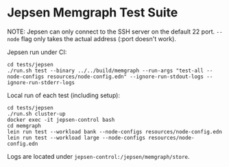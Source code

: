 # Jepsen Memgraph Test Suite

NOTE: Jepsen can only connect to the SSH server on the default 22 port.
`--node` flag only takes the actual address (:port doesn't work).

Jepsen run under CI:
```
cd tests/jepsen
./run.sh test --binary ../../build/memgraph --run-args "test-all --node-configs resources/node-config.edn" --ignore-run-stdout-logs --ignore-run-stderr-logs
```

Local run of each test (including setup):
```
cd tests/jepsen
./run.sh cluster-up
docker exec -it jepsen-control bash
cd memgraph
lein run test --workload bank --node-configs resources/node-config.edn
lein run test --workload large --node-configs resources/node-config.edn
```

Logs are located under `jepsen-control:/jepsen/memgraph/store`.
